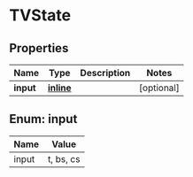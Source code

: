 # TVState

## Properties
Name | Type | Description | Notes
------------ | ------------- | ------------- | -------------
**input** | [**inline**](#InputEnum) |  |  [optional]

<a name="InputEnum"></a>
## Enum: input
Name | Value
---- | -----
input | t, bs, cs

